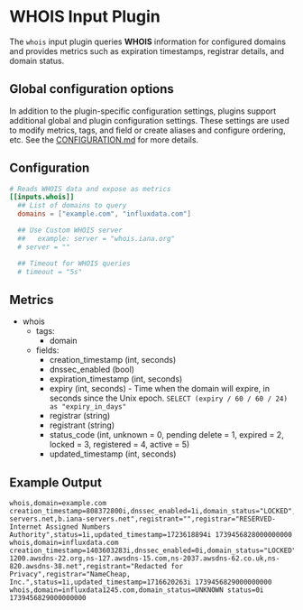 # WHOIS Input Plugin

The `whois` input plugin queries **WHOIS** information for configured
domains and provides metrics such as expiration timestamps, registrar
details, and domain status.

## Global configuration options <!-- @/docs/includes/plugin_config.md -->

In addition to the plugin-specific configuration settings, plugins support
additional global and plugin configuration settings. These settings are used to
modify metrics, tags, and field or create aliases and configure ordering, etc.
See the [CONFIGURATION.md][CONFIGURATION.md] for more details.

[CONFIGURATION.md]: ../../../docs/CONFIGURATION.md#plugins

## Configuration

```toml @sample.conf
# Reads WHOIS data and expose as metrics
[[inputs.whois]]
  ## List of domains to query
  domains = ["example.com", "influxdata.com"]

  ## Use Custom WHOIS server
  ##   example: server = "whois.iana.org"
  # server = ""

  ## Timeout for WHOIS queries
  # timeout = "5s"
```

## Metrics

- whois
  - tags:
    - domain
  - fields:
    - creation_timestamp (int, seconds)
    - dnssec_enabled (bool)
    - expiration_timestamp (int, seconds)
    - expiry (int, seconds) - Time when the domain will expire, in seconds
      since the Unix epoch. `SELECT (expiry / 60 / 60 / 24) as "expiry_in_days"`
    - registrar (string)
    - registrant (string)
    - status_code (int, unknown = 0, pending delete = 1, expired = 2, locked = 3, registered = 4, active = 5)
    - updated_timestamp (int, seconds)

## Example Output

```text
whois,domain=example.com creation_timestamp=808372800i,dnssec_enabled=1i,domain_status="LOCKED",expiration_timestamp=1755057600i,expiry=15600773i,name_servers="a.iana-servers.net,b.iana-servers.net",registrant="",registrar="RESERVED-Internet Assigned Numbers Authority",status=1i,updated_timestamp=1723618894i 1739456828000000000
whois,domain=influxdata.com creation_timestamp=1403603283i,dnssec_enabled=0i,domain_status="LOCKED",expiration_timestamp=1750758483i,expiry=11301656i,name_servers="ns-1200.awsdns-22.org,ns-127.awsdns-15.com,ns-2037.awsdns-62.co.uk,ns-820.awsdns-38.net",registrant="Redacted for Privacy",registrar="NameCheap, Inc.",status=1i,updated_timestamp=1716620263i 1739456829000000000
whois,domain=influxdata1245.com,domain_status=UNKNOWN status=0i 1739456829000000000
```
